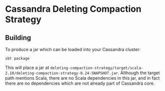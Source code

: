 # Cassandra Deleting Compaction Strategy

## Building

To produce a jar which can be loaded into your Cassandra cluster:

    sbt package
    
This will place a jar at `deleting-compaction-strategy/target/scala-2.10/deleting-compaction-strategy-0.24-SNAPSHOT.jar`.  Although the target path mentions Scala, there are no Scala dependencies in this jar, and in fact there are no dependencies which are not already part of Cassandra core.
